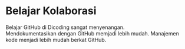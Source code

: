# Belajar Kolaborasi
Belajar GitHub di Dicoding sangat menyenangan.<br>
Mendokumentasikan dengan GitHub memjadi lebih mudah.
Manajemen kode menjadi lebih mudah berkat GitHub.